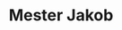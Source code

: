 ---
layout: post
title: Mester Jakob
arranger: Andreas
pagecount: 5
difficulty: 2
categories: dansk
---